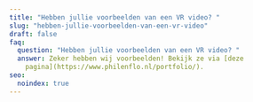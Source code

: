 ```yaml
---
title: "Hebben jullie voorbeelden van een VR video? "
slug: "hebben-jullie-voorbeelden-van-een-vr-video"
draft: false
faq:
  question: "Hebben jullie voorbeelden van een VR video? "
  answer: Zeker hebben wij voorbeelden! Bekijk ze via [deze
    pagina](https://www.philenflo.nl/portfolio/).
seo:
  noindex: true
---
```

